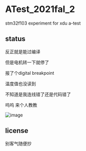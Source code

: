 # ATest_2021fal_2
stm32f103 experiment for xdu a-test

## status
反正就是能过编译

但是电机转一下就停了 

报了个digital breakpoint 

温度值也没读到


不知道是我连线错了还是代码错了 

呜呜 来个人教教

![image](https://user-images.githubusercontent.com/30371828/133403650-346d6de4-fc1a-4520-b294-1f81c019a052.png)

## license
别客气随便抄
